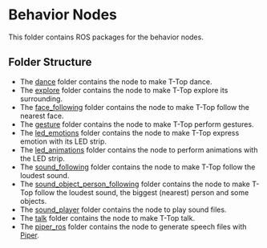 # Behavior Nodes

This folder contains ROS packages for the behavior nodes.

## Folder Structure

- The [dance](dance) folder contains the node to make T-Top dance.
- The [explore](explore) folder contains the node to make T-Top explore its surrounding.
- The [face_following](face_following) folder contains the node to make T-Top follow the nearest face.
- The [gesture](gesture) folder contains the node to make T-Top perform gestures.
- The [led_emotions](led_emotions) folder contains the node to make T-Top express emotion with its LED strip.
- The [led_animations](led_animations) folder contains the node to perform animations with the LED strip.
- The [sound_following](sound_following) folder contains the node to make T-Top follow the loudest sound.
- The [sound_object_person_following](sound_object_person_following) folder contains the node to make T-Top follow the loudest sound, the biggest (nearest) person and some objects.
- The [sound_player](sound_player) folder contains the node to play sound files.
- The [talk](talk) folder contains the node to make T-Top talk.
- The [piper_ros](piper_ros) folder contains the node to generate speech files with [Piper](https://github.com/rhasspy/piper).
